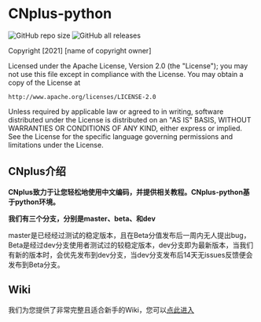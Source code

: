 # CNplus-python
<img alt="GitHub repo size" src="https://img.shields.io/github/repo-size/CNplus/CNplus-python?style=for-the-badge"><b> </b><img alt="GitHub all releases" src="https://img.shields.io/github/downloads/CNplus/cnplus-python/total?style=for-the-badge">

Copyright [2021] [name of copyright owner]

Licensed under the Apache License, Version 2.0 (the "License");
you may not use this file except in compliance with the License.
You may obtain a copy of the License at

    http://www.apache.org/licenses/LICENSE-2.0

Unless required by applicable law or agreed to in writing, software
distributed under the License is distributed on an "AS IS" BASIS,
WITHOUT WARRANTIES OR CONDITIONS OF ANY KIND, either express or implied.
See the License for the specific language governing permissions and
limitations under the License.

## CNplus介绍
<b>CNplus致力于让您轻松地使用中文编码，并提供相关教程。CNplus-python基于python环境。</b>

**我们有三个分支，分别是master、beta、和dev**

master是已经经过测试的稳定版本，且在Beta分值发布后一周内无人提出bug，Beta是经过dev分支使用者测试过的较稳定版本，dev分支即为最新版本，当我们有新的版本时，会优先发布到dev分支，当dev分支发布后14天无issues反馈便会发布到Beta分支。
## Wiki
我们为您提供了非常完整且适合新手的Wiki，您可以[点此进入](https://github.com/CNplus/CNplus-python/wiki)
